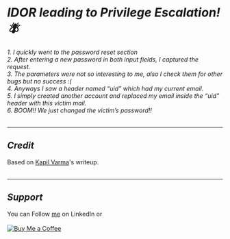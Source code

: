 # ***IDOR leading to Privilege Escalation! 🪰***

*1. I quickly went to the password reset section* <br>
*2. After entering a new password in both input fields, I captured the request.* <br>
*3. The parameters were not so interesting to me, also I check them for other bugs but no success :(* <br>
*4. Anyways I saw a header named “uid” which had my current email.* <br>
*5. I simply created another account and replaced my email inside the “uid” header with this victim mail.* <br>
*6. BOOM!! We just changed the victim’s password!!*
<br>&nbsp;

----
## ***Credit***
Based on [Kapil Varma](https://k4pil.medium.com/idor-leading-to-privilege-escalation-c45f4a6380a1)'s writeup.
<br>&nbsp;

----
## ***Support***
You can Follow [me](https://www.linkedin.com/in/bhavesh-pardhi-/) on LinkedIn or
<br><br>[![Buy Me a Coffee](https://img.shields.io/badge/Buy%20Me%20a%20Coffee-Support-orange?style=for-the-badge&logo=buy-me-a-coffee)](https://www.buymeacoffee.com/bhaveshpardhi)

